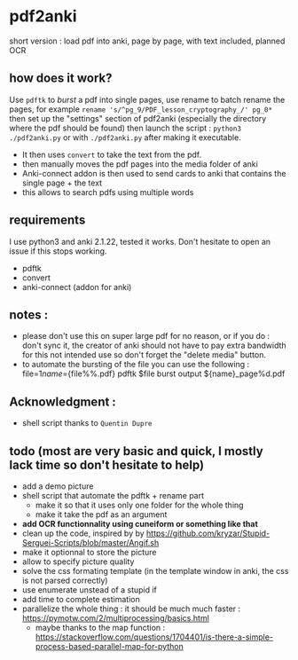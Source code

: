 # pdf2anki
short version : load pdf into anki, page by page, with text included, planned OCR


## how does it work?
Use `pdftk` to *burst* a pdf into single pages, use rename to batch rename the pages, for example `rename 's/^pg_9/PDF_lesson_cryptography_/' pg_0*` then set up the "settings" section of pdf2anki (especially the directory where the pdf should be found) then launch the script : `python3 ./pdf2anki.py` or with `./pdf2anki.py` after making it executable.
* It then uses `convert` to take the text from the pdf.
* then manually moves the pdf pages into the media folder of anki
* Anki-connect addon is then used to send cards to anki that contains the single page + the text
* this allows to search pdfs using multiple words 

## requirements
I use python3 and anki 2.1.22, tested it works. Don't hesitate to open an issue if this stops working.
* pdftk
* convert
* anki-connect (addon for anki)


## notes :
* please don't use this on super large pdf for no reason, or if you do : don't sync it, the creator of anki should not have to pay extra bandwidth for this not intended use so don't forget the "delete media" button.
* to automate the bursting of the file you can use the following :
        file=$1
        name=${file%%.pdf}
        pdftk $file burst output ${name}_page%d.pdf

## Acknowledgment : 
* shell script thanks to `Quentin Dupre`


## todo (most are very basic and quick, I mostly lack time so don't hesitate to help)
* add a demo picture
* shell script that automate the pdftk + rename part
    * make it so that it uses only one folder for the whole thing
    * make it take the pdf as an argument
* **add OCR functionnality using cuneiform or something like that**
* clean up the code, inspired by  by https://github.com/kryzar/Stupid-Serguei-Scripts/blob/master/Angif.sh
* make it optionnal to store the picture
* allow to specify picture quality
* solve the css formating template (in the template window in anki, the css is not parsed correctly)
* use enumerate unstead of a stupid if
* add time to complete estimation
* parallelize the whole thing : it should be much much faster : https://pymotw.com/2/multiprocessing/basics.html
    * maybe thanks to the map function : https://stackoverflow.com/questions/1704401/is-there-a-simple-process-based-parallel-map-for-python

